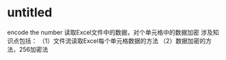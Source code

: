 # untitled
encode the number
读取Excel文件中的数据，对个单元格中的数据加密
涉及知识点包括：
（1）文件流读取Excel每个单元格数据的方法
（2）数据加密的方法，256加密法
